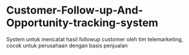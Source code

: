 # Customer-Follow-up-And-Opportunity-tracking-system
System untuk mencatat hasil followup customer oleh tim telemarketing, cocok untuk perusahaan dengan basis penjualan
